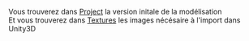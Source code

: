 Vous trouverez dans  [Project](https://github.com/06-Games/Modelisation/tree/master/Decoration/Project) la version initale de la modélisation \
Et vous trouverez dans [Textures](https://github.com/06-Games/Modelisation/tree/master/Decoration/Textures) les images nécésaire à l'import dans Unity3D
